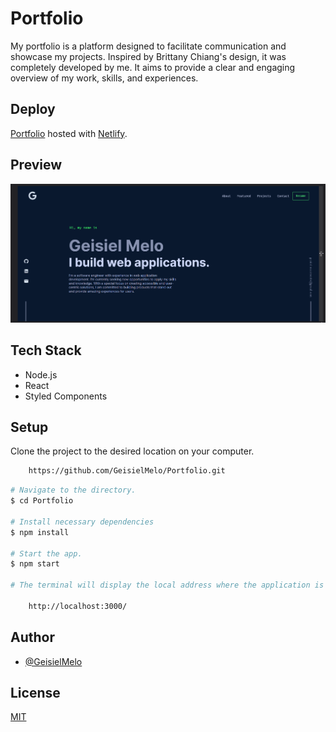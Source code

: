 # Portfolio

My portfolio is a platform designed to facilitate communication and showcase my projects. Inspired by Brittany Chiang's design, it was completely developed by me. It aims to provide a clear and engaging overview of my work, skills, and experiences.

## Deploy

[Portfolio](https://geisielmelo.netlify.app/) hosted with  [Netlify](https://www.netlify.com/).


## Preview
![App Gif](https://github.com/GeisielMelo/Portfolio/blob/master/src/images/gif.gif?raw=true)


## Tech Stack

- Node.js
- React
- Styled Components

## Setup

Clone the project to the desired location on your computer.
```bash
    https://github.com/GeisielMelo/Portfolio.git
```

```bash
# Navigate to the directory.
$ cd Portfolio

# Install necessary dependencies
$ npm install

# Start the app.
$ npm start

# The terminal will display the local address where the application is being executed. Simply enter the same address in your preferred browser. The address used in creating this project was:

    http://localhost:3000/
```
## Author

- [@GeisielMelo](https://github.com/GeisielMelo)

## License

[MIT](https://choosealicense.com/licenses/mit/)

